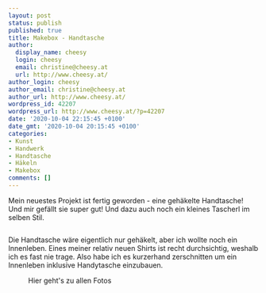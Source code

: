 ```yaml
---
layout: post
status: publish
published: true
title: Makebox - Handtasche
author:
  display_name: cheesy
  login: cheesy
  email: christine@cheesy.at
  url: http://www.cheesy.at/
author_login: cheesy
author_email: christine@cheesy.at
author_url: http://www.cheesy.at/
wordpress_id: 42207
wordpress_url: http://www.cheesy.at/?p=42207
date: '2020-10-04 22:15:45 +0100'
date_gmt: '2020-10-04 20:15:45 +0100'
categories:
- Kunst
- Handwerk
- Handtasche
- Häkeln
- Makebox
comments: []
---
```

<!-- wp:paragraph -->
Mein neuestes Projekt ist fertig geworden - eine gehäkelte Handtasche! Und mir gefällt sie super gut! Und dazu auch noch ein kleines Tascherl im selben Stil.
<!-- /wp:paragraph -->
<!-- wp:image {"id":42203} -->
<figure class="wp-block-image"><img src="{% link _fotos/kunstwerke/makebox/handtasche/Handtasche-008.jpg %}" alt="" class="wp-image-42203"></figure>
<!-- /wp:image -->
<!-- wp:paragraph -->
Die Handtasche wäre eigentlich nur gehäkelt, aber ich wollte noch ein Innenleben. Eines meiner relativ neuen Shirts ist recht durchsichtig, weshalb ich es fast nie trage. Also habe ich es kurzerhand zerschnitten um ein Innenleben inklusive Handytasche einzubauen.
<!-- /wp:paragraph -->
<!-- wp:image {"id":42201,"linkDestination":"custom"} -->
<figure class="wp-block-image"><a href="http://www.cheesy.at/fotos/kunstwerke/makebox/handtasche/"><img src="{% link _fotos/kunstwerke/makebox/handtasche/Handtasche-006.jpg %}" alt="" class="wp-image-42201"></a><br>
<figcaption>Hier geht's zu allen Fotos</figcaption>
</figure>
<!-- /wp:image -->
